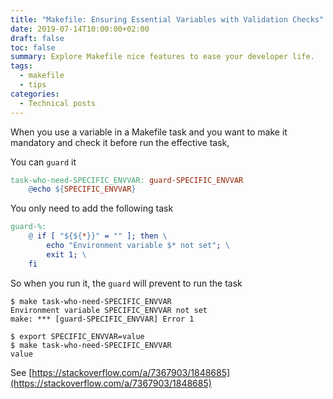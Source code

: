 ```yaml
---
title: "Makefile: Ensuring Essential Variables with Validation Checks"
date: 2019-07-14T10:00:00+02:00
draft: false
toc: false
summary: Explore Makefile nice features to ease your developer life.
tags:
  - makefile
  - tips
categories:
  - Technical posts
---
```


When you use a variable in a Makefile task and you want to make it mandatory and check it before run the effective task,

You can `guard` it

```Makefile
task-who-need-SPECIFIC_ENVVAR: guard-SPECIFIC_ENVVAR
	@echo ${SPECIFIC_ENVVAR}
```

You only need to add the following task

```Makefile
guard-%:
	@ if [ "${${*}}" = "" ]; then \
		echo "Environment variable $* not set"; \
		exit 1; \
	fi
```

So when you run it, the `guard` will prevent to run the task

```shell
$ make task-who-need-SPECIFIC_ENVVAR
Environment variable SPECIFIC_ENVVAR not set
make: *** [guard-SPECIFIC_ENVVAR] Error 1
```

```shell
$ export SPECIFIC_ENVVAR=value
$ make task-who-need-SPECIFIC_ENVVAR
value
```

See [https://stackoverflow.com/a/7367903/1848685](https://stackoverflow.com/a/7367903/1848685)
